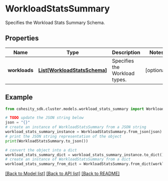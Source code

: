 # WorkloadStatsSummary

Specifies the Workload Stats Summary Schema.

## Properties

Name | Type | Description | Notes
------------ | ------------- | ------------- | -------------
**workloads** | [**List[WorkloadStatsSchema]**](WorkloadStatsSchema.md) | Specifies the Workload types. | [optional] 

## Example

```python
from cohesity_sdk.cluster.models.workload_stats_summary import WorkloadStatsSummary

# TODO update the JSON string below
json = "{}"
# create an instance of WorkloadStatsSummary from a JSON string
workload_stats_summary_instance = WorkloadStatsSummary.from_json(json)
# print the JSON string representation of the object
print(WorkloadStatsSummary.to_json())

# convert the object into a dict
workload_stats_summary_dict = workload_stats_summary_instance.to_dict()
# create an instance of WorkloadStatsSummary from a dict
workload_stats_summary_from_dict = WorkloadStatsSummary.from_dict(workload_stats_summary_dict)
```
[[Back to Model list]](../README.md#documentation-for-models) [[Back to API list]](../README.md#documentation-for-api-endpoints) [[Back to README]](../README.md)


